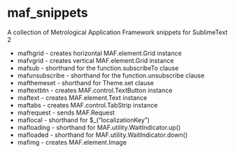 # maf_snippets
A collection of Metrological Application Framework snippets for SublimeText 2
- mafhgrid - creates horizontal MAF.element.Grid instance
- mafvgrid - creates vertical MAF.element.Grid instance
- mafsub - shorthand for the function.subscribeTo clause
- mafunsubscribe - shorthand for the function.unsubscribe clause
- mafthemeset - shorthand for Theme.set clause
- maftextbtn - creates MAF.control.TextButton instance
- maftext - creates MAF.element.Text instance
- maftabs - creates MAF.control.TabStrip instance
- mafrequest - sends MAF.Request
- maflocal - shorthand for $_(“localizationKey”)
- mafloading - shorthand for MAF.utility.WaitIndicator.up()
- mafloaded - shorthand for MAF.utility.WaitIndicator.down()
- mafimg - creates MAF.element.Image
